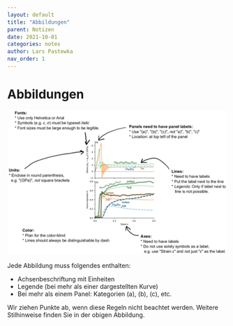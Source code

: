 ```yaml
---
layout: default
title: "Abbildungen"
parent: Notizen
date: 2021-10-01
categories: notes
author: Lars Pastewka
nav_order: 1
---
```


# Abbildungen

![img](rules_for_figures.png)

Jede Abbildung muss folgendes enthalten:
* Achsenbeschriftung mit Einheiten
* Legende (bei mehr als einer dargestellten Kurve)
* Bei mehr als einem Panel: Kategorien (a), (b), (c), etc.

Wir ziehen Punkte ab, wenn diese Regeln nicht beachtet werden. Weitere Stilhinweise finden Sie in der obigen Abbildung.
